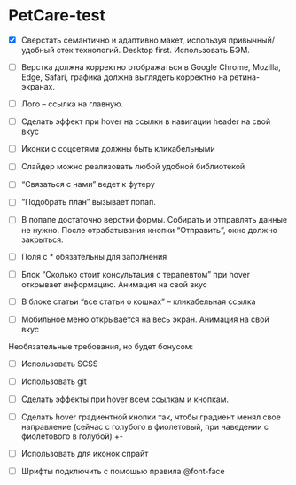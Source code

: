 ﻿# PetCare-test
- [X] Сверстать семантично и адаптивно макет, используя привычный/удобный стек технологий. Desktop first. Использовать БЭМ.
- [ ] Верстка должна корректно отображаться в Google Chrome, Mozilla, Edge, Safari, графика должна выглядеть корректно на ретина-экранах.
- [ ] Лого – ссылка на главную.
- [ ] Сделать эффект при hover на ссылки в навигации header на свой вкус
- [ ] Иконки с соцсетями должны быть кликабельными 
- [ ] Слайдер можно реализовать любой удобной библиотекой 
- [ ] “Связаться с нами” ведет к футеру 
- [ ] “Подобрать план” вызывает попап. 
- [ ] В попапе достаточно верстки формы. Собирать и отправлять данные не нужно. После отрабатывания кнопки “Отправить”, окно должно закрыться.
- [ ] Поля с * обязательны для заполнения
- [ ] Блок “Сколько стоит консультация с терапевтом” при hover открывает информацию. Анимация на свой вкус 
- [ ] В блоке статьи “все статьи о кошках” – кликабельная ссылка
- [ ] Мобильное меню открывается на весь экран. Анимация на свой вкус


Необязательные требования, но будет бонусом:
- [ ] Использовать SCSS

- [ ] Использовать git 

- [ ] Сделать эффекты при hover всем ссылкам и кнопкам. 
- [ ] Сделать hover градиентной кнопки так, чтобы градиент менял свое направление (сейчас с голубого в фиолетовый, при наведении с фиолетового в голубой) +-
- [ ] Использовать для иконок спрайт 
- [ ] Шрифты подключить с помощью правила @font-face

